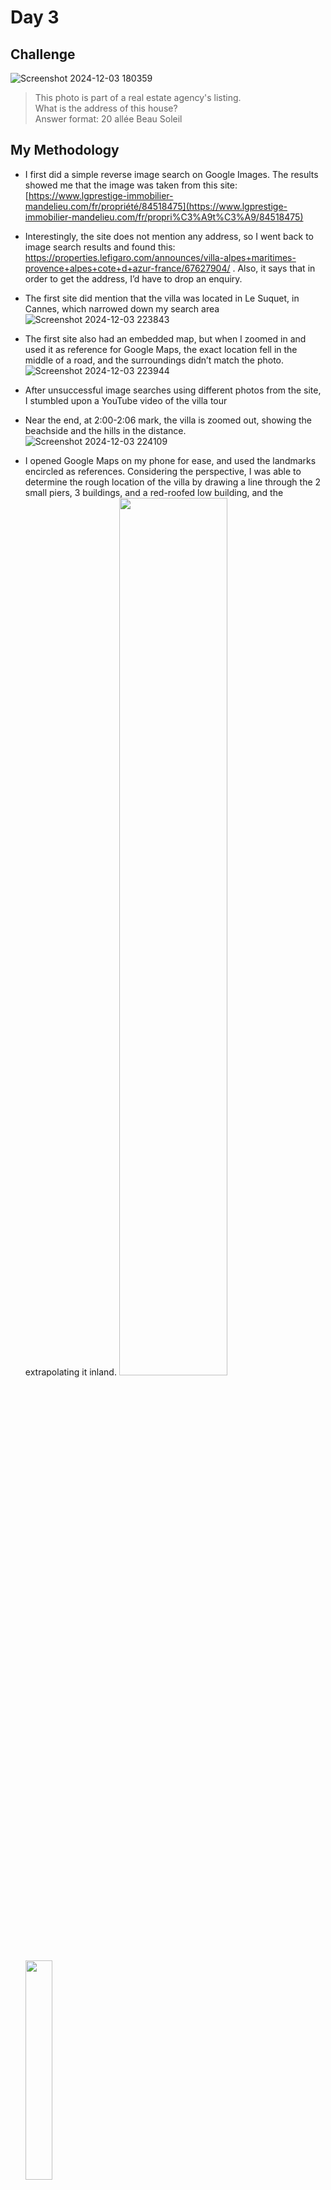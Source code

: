 # Day 3

## Challenge
![Screenshot 2024-12-03 180359](https://github.com/user-attachments/assets/46da3f47-d5b0-47bb-9116-5332a66306d2)

> This photo is part of a real estate agency's listing. <br>
> What is the address of this house? <br>
> Answer format: 20 allée Beau Soleil

## My Methodology

- I first did a simple reverse image search on Google Images. The results showed me that the image was taken from this site: [https://www.lgprestige-immobilier-mandelieu.com/fr/propriété/84518475](https://www.lgprestige-immobilier-mandelieu.com/fr/propri%C3%A9t%C3%A9/84518475)
  
- Interestingly, the site does not mention any address, so I went back to image search results and found this: https://properties.lefigaro.com/announces/villa-alpes+maritimes-provence+alpes+cote+d+azur-france/67627904/  . Also, it says that in order to get the address, I’d have to drop an enquiry.
- The first site did mention that the villa was located in Le Suquet, in Cannes, which narrowed down my search area
  ![Screenshot 2024-12-03 223843](https://github.com/user-attachments/assets/bb340a26-215d-452a-8ee3-1729ff036011)
- The first site also had an embedded map, but when I zoomed in and used it as reference for Google Maps, the exact location fell in the middle of a road, and the surroundings didn’t match the photo.
  ![Screenshot 2024-12-03 223944](https://github.com/user-attachments/assets/aead67c8-148e-46e8-b770-a90c83da61cd)
- After unsuccessful image searches using different photos from the site, I stumbled upon a YouTube video of the villa tour 
- Near the end, at 2:00-2:06 mark, the villa is zoomed out, showing the beachside and the hills in the distance.
  ![Screenshot 2024-12-03 224109](https://github.com/user-attachments/assets/c57ad284-2fd5-4821-a6ca-ae45b6cc7af5)
- I opened Google Maps on my phone for ease, and used the landmarks encircled as references. Considering the perspective, I was able to determine the rough location of the villa by drawing a line through the 2 small piers, 3 buildings, and a red-roofed low building, and the extrapolating it inland.
  <img src="https://github.com/user-attachments/assets/dab93822-19b6-4cde-8e8f-cfcddf8983ee" width="60%"/>
  <img src="https://github.com/user-attachments/assets/c571f579-3002-45cc-b5ff-8dc8c9e8d798" width="30%"/>
- After a false step which took me between Av. Maréchal Juin and Pointe Croisette, I recentered my focus on Le Supuet area.
- Going back to the video (at 1:57 mark), I noticed a parapet and a flag near the villa, as well as a zig-zag road (don’t know the exact word, but see the image below and you’ll understand what I mean)
  ![Screenshot 2024-12-03 224149](https://github.com/user-attachments/assets/b2326bc8-aa66-496c-9835-c7af4d5cfea5)
- I opened the Street View, and after checking the surroundings along the road, I ended up behind the villa, at a road named rue Louis Perrissol <br>
  <img src="https://github.com/user-attachments/assets/b9e01402-da0b-44d5-bca5-3c79b66dbf26" width="50%"/>
  <img src="https://github.com/user-attachments/assets/1ccc7061-abfd-4c21-a233-605cab45b019" width="45%" />
- As I didn’t see a front gate of the villa, I assumed that what I was looking at could be the entrance to the villa, at 50 rue Louis Perrissol
 ![Screenshot 2024-12-03 224209](https://github.com/user-attachments/assets/2b541d21-22a6-426d-a4b6-fa81d4837ec3)
- I was close, the correct answer is 48 rue Louis Perrissol. This challenge took me more than an hour, but was worth the fun.
